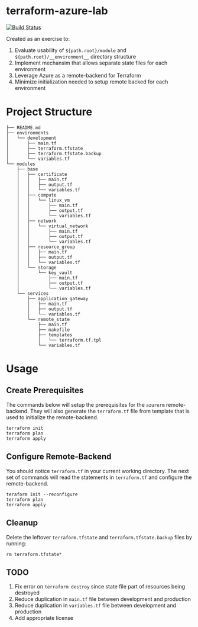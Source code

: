 # terraform-azure-lab
[![Build Status](https://travis-ci.org/patkaehuaea/terraform-azure-lab.svg?branch=master)](https://travis-ci.org/patkaehuaea/terraform-azure-lab)

Created as an exercise to:

1. Evaluate usability of `${path.root}/module` and `${path.root}/__environment__` directory structure
2. Implement mechansim that allows separate state files for each environment
3. Leverage Azure as a remote-backend for Terraform
4. Minimize initialization needed to setup remote backed for each environment

# Project Structure

```
├── README.md
├── environments
│   └── development
│       ├── main.tf
│       ├── terraform.tfstate
│       ├── terraform.tfstate.backup
│       └── variables.tf
└── modules
    ├── base
    │   ├── certificate
    │   │   ├── main.tf
    │   │   ├── output.tf
    │   │   └── variables.tf
    │   ├── compute
    │   │   └── linux_vm
    │   │       ├── main.tf
    │   │       ├── output.tf
    │   │       └── variables.tf
    │   ├── network
    │   │   └── virtual_network
    │   │       ├── main.tf
    │   │       ├── output.tf
    │   │       └── variables.tf
    │   ├── resource_group
    │   │   ├── main.tf
    │   │   ├── output.tf
    │   │   └── variables.tf
    │   └── storage
    │       └── key_vault
    │           ├── main.tf
    │           ├── output.tf
    │           └── variables.tf
    └── services
        ├── application_gateway
        │   ├── main.tf
        │   ├── output.tf
        │   └── variables.tf
        └── remote_state
            ├── main.tf
            ├── makefile
            ├── templates
            │   └── terraform.tf.tpl
            └── variables.tf
```

# Usage

## Create Prerequisites

The commands below will setup the prerequisites for the `azurerm` remote-backend. They will also generate the
`terraform.tf` file from template that is used to initialize the remote-backend.

```
terraform init
terraform plan
terraform apply
```

## Configure Remote-Backend

You should notice `terraform.tf` in your current working directory. The next set of commands will read the statements in
`terraform.tf` and configure the remote-backend.

```
teraform init --reconfigure
terraform plan
terraform apply
```

## Cleanup

Delete the leftover `terraform.tfstate` and `terraform.tfstate.backup` files by running: 

```
rm terraform.tfstate*
```

## TODO

1. Fix error on `terraform destroy` since state file part of resources being destroyed
2. Reduce duplication in `main.tf` file between development and production
3. Reduce duplication in `variables.tf` file between development and production
4. Add appropriate license
